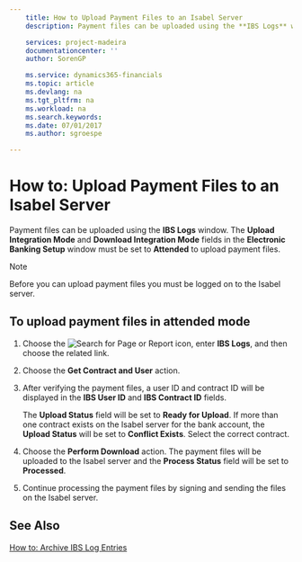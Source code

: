 ```yaml
---
    title: How to Upload Payment Files to an Isabel Server
    description: Payment files can be uploaded using the **IBS Logs** window. The **Upload Integration Mode** and **Download Integration Mode** fields in the **Electronic Banking Setup** window must be set to **Attended** to upload payment files.

    services: project-madeira 
    documentationcenter: ''
    author: SorenGP

    ms.service: dynamics365-financials
    ms.topic: article
    ms.devlang: na
    ms.tgt_pltfrm: na
    ms.workload: na
    ms.search.keywords:
    ms.date: 07/01/2017
    ms.author: sgroespe

---
```

# How to: Upload Payment Files to an Isabel Server
Payment files can be uploaded using the **IBS Logs** window. The **Upload Integration Mode** and **Download Integration Mode** fields in the **Electronic Banking Setup** window must be set to **Attended** to upload payment files.  

> [!NOTE]  
>  Before you can upload payment files you must be logged on to the Isabel server.  

## To upload payment files in attended mode  

1.  Choose the ![Search for Page or Report](../../media/ui-search/search_small.png "Search for Page or Report icon") icon, enter **IBS Logs**, and then choose the related link.  
2.  Choose the **Get Contract and User** action.  
3.  After verifying the payment files, a user ID and contract ID will be displayed in the **IBS User ID** and **IBS Contract ID** fields.  

    The **Upload Status** field will be set to **Ready for Upload**. If more than one contract exists on the Isabel server for the bank account, the **Upload Status** will be set to **Conflict Exists**. Select the correct contract.  

4.  Choose the **Perform Download** action. The payment files will be uploaded to the Isabel server and the **Process Status** field will be set to **Processed**.  
5.  Continue processing the payment files by signing and sending the files on the Isabel server.  

## See Also  
 [How to: Archive IBS Log Entries](how-to-archive-ibs-log-entries.md)
